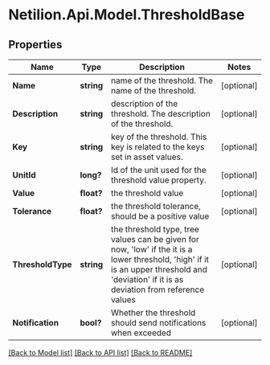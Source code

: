 # Netilion.Api.Model.ThresholdBase
## Properties

Name | Type | Description | Notes
------------ | ------------- | ------------- | -------------
**Name** | **string** | name of the threshold. The name of the threshold. | [optional] 
**Description** | **string** | description of the threshold. The description of the threshold. | [optional] 
**Key** | **string** | key of the threshold. This key is related to the keys set in asset values. | [optional] 
**UnitId** | **long?** | Id of the unit used for the threshold value property. | [optional] 
**Value** | **float?** | the threshold value | [optional] 
**Tolerance** | **float?** | the threshold tolerance, should be a positive value | [optional] 
**ThresholdType** | **string** | the threshold type, tree values can be given for now, &#x27;low&#x27; if the it is a lower threshold, &#x27;high&#x27; if it is an upper threshold and &#x27;deviation&#x27; if it is as deviation from reference values | [optional] 
**Notification** | **bool?** | Whether the threshold should send notifications when exceeded | [optional] 

[[Back to Model list]](../README.md#documentation-for-models) [[Back to API list]](../README.md#documentation-for-api-endpoints) [[Back to README]](../README.md)

